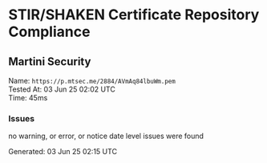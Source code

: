 # STIR/SHAKEN Certificate Repository Compliance

## Martini Security

Name: `https://p.mtsec.me/2884/AVmAq84lbuWm.pem`\
Tested At: 03 Jun 25 02:02 UTC\
Time: 45ms

### Issues

no warning, or error, or notice date level issues were found

Generated: 03 Jun 25 02:15 UTC